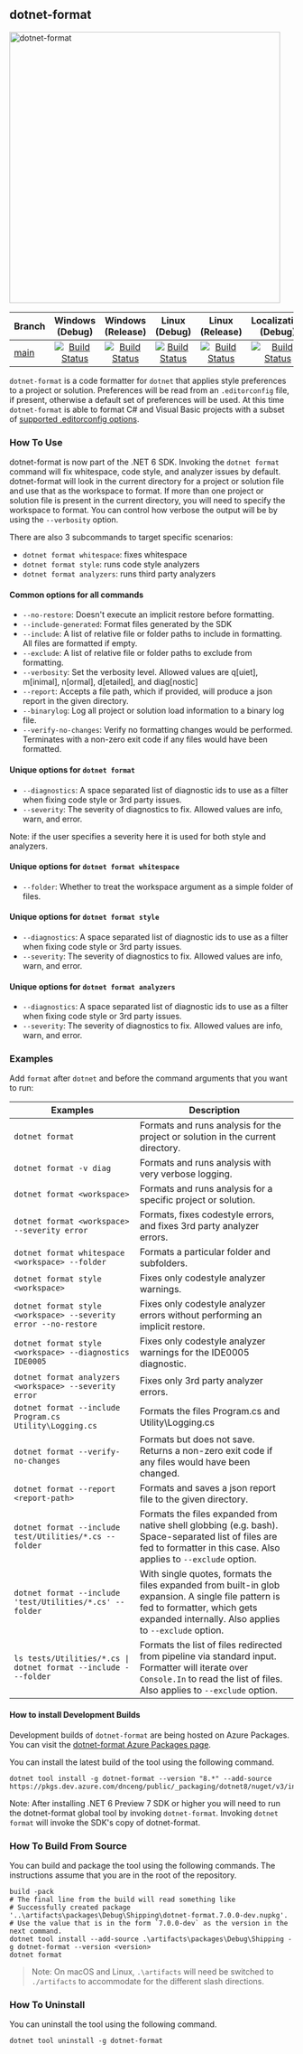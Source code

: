 ﻿## dotnet-format
<img width="480" alt="dotnet-format" src="https://user-images.githubusercontent.com/9797472/61659851-6bbdc880-ac7d-11e9-95f7-d30c7de1a18a.png">

|Branch| Windows (Debug)| Windows (Release)| Linux (Debug) | Linux (Release) | Localization (Debug) | Localization (Release) |
|---|:--:|:--:|:--:|:--:|:--:|:--:|
[main](https://github.com/dotnet/format/tree/main)|[![Build Status](https://dev.azure.com/dnceng-public/public/_apis/build/status%2Fdotnet%2Fformat%2Fdotnet.format?branchName=main&jobName=Windows&configuration=Windows%20Debug)](https://dev.azure.com/dnceng-public/public/_build/latest?definitionId=176&branchName=main)|[![Build Status](https://dev.azure.com/dnceng-public/public/_apis/build/status%2Fdotnet%2Fformat%2Fdotnet.format?branchName=main&jobName=Windows&configuration=Windows%20Release)](https://dev.azure.com/dnceng-public/public/_build/latest?definitionId=176&branchName=main)|[![Build Status](https://dev.azure.com/dnceng-public/public/_apis/build/status%2Fdotnet%2Fformat%2Fdotnet.format?branchName=main&jobName=Linux&configuration=Linux%20Debug)](https://dev.azure.com/dnceng-public/public/_build/latest?definitionId=176&branchName=main)|[![Build Status](https://dev.azure.com/dnceng-public/public/_apis/build/status%2Fdotnet%2Fformat%2Fdotnet.format?branchName=main&jobName=Linux&configuration=Linux%20Release)](https://dev.azure.com/dnceng-public/public/_build/latest?definitionId=176&branchName=main)|[![Build Status](https://dev.azure.com/dnceng-public/public/_apis/build/status%2Fdotnet%2Fformat%2Fdotnet.format?branchName=main&jobName=Linux_Spanish&configuration=Linux_Spanish%20Debug)](https://dev.azure.com/dnceng-public/public/_build/latest?definitionId=176&branchName=main)|[![Build Status](https://dev.azure.com/dnceng-public/public/_apis/build/status%2Fdotnet%2Fformat%2Fdotnet.format?branchName=main&jobName=Linux_Spanish&configuration=Linux_Spanish%20Release)](https://dev.azure.com/dnceng-public/public/_build/latest?definitionId=176&branchName=main)|

`dotnet-format` is a code formatter for `dotnet` that applies style preferences to a project or solution. Preferences will be read from an `.editorconfig` file, if present, otherwise a default set of preferences will be used. At this time `dotnet-format` is able to format C# and Visual Basic projects with a subset of [supported .editorconfig options](./docs/Supported-.editorconfig-options.md).

### How To Use

dotnet-format is now part of the .NET 6 SDK. Invoking the `dotnet format` command will fix whitespace, code style, and analyzer issues by default. dotnet-format will look in the current directory for a project or solution file and use that as the workspace to format. If more than one project or solution file is present in the current directory, you will need to specify the workspace to format. You can control how verbose the output will be by using the `--verbosity` option.

There are also 3 subcommands to target specific scenarios:
- `dotnet format whitespace`: fixes whitespace
- `dotnet format style`: runs code style analyzers
- `dotnet format analyzers`: runs third party analyzers

#### Common options for all commands
- `--no-restore`: Doesn't execute an implicit restore before formatting.
- `--include-generated`: Format files generated by the SDK
- `--include`:  A list of relative file or folder paths to include in formatting. All files are formatted if empty.
- `--exclude`: A list of relative file or folder paths to exclude from formatting.
- `--verbosity`: Set the verbosity level. Allowed values are q[uiet], m[inimal], n[ormal], d[etailed], and diag[nostic]
- `--report`: Accepts a file path, which if provided, will produce a json report in the given directory.
- `--binarylog`: Log all project or solution load information to a binary log file.
- `--verify-no-changes`: Verify no formatting changes would be performed. Terminates with a non-zero exit code if any files would have been formatted.

#### Unique options for `dotnet format`
 - `--diagnostics`: A space separated list of diagnostic ids to use as a filter when fixing code style or 3rd party issues.
 - `--severity`: The severity of diagnostics to fix. Allowed values are info, warn, and error.

Note: if the user specifies a severity here it is used for both style and analyzers.

#### Unique options for `dotnet format whitespace`
 - `--folder`: Whether to treat the workspace argument as a simple folder of files.

#### Unique options for `dotnet format style`
 - `--diagnostics`: A space separated list of diagnostic ids to use as a filter when fixing code style or 3rd party issues.
 - `--severity`: The severity of diagnostics to fix. Allowed values are info, warn, and error.

#### Unique options for `dotnet format analyzers`
 - `--diagnostics`: A space separated list of diagnostic ids to use as a filter when fixing code style or 3rd party issues.
 - `--severity`: The severity of diagnostics to fix. Allowed values are info, warn, and error.

### Examples

Add `format` after `dotnet` and before the command arguments that you want to run:

| Examples                                                         | Description                                                                                        |
| ---------------------------------------------------------------- |--------------------------------------------------------------------------------------------------- |
| `dotnet format`                                                  | Formats and runs analysis for the project or solution in the current directory.                    |
| `dotnet format -v diag`                                          | Formats and runs analysis with very verbose logging.                                               |
| `dotnet format <workspace>`                                      | Formats and runs analysis for a specific project or solution.                                      |
| `dotnet format <workspace> --severity error`                     | Formats, fixes codestyle errors, and fixes 3rd party analyzer errors.                              |
| `dotnet format whitespace <workspace> --folder`                  | Formats a particular folder and subfolders.                                                        |
| `dotnet format style <workspace>`                                | Fixes only codestyle analyzer warnings.                                                            |
| `dotnet format style <workspace> --severity error --no-restore` | Fixes only codestyle analyzer errors without performing an implicit restore.                       |
| `dotnet format style <workspace> --diagnostics IDE0005`          | Fixes only codestyle analyzer warnings for the IDE0005 diagnostic.                                 |
| `dotnet format analyzers <workspace> --severity error`           | Fixes only 3rd party analyzer errors.                                                              |
| `dotnet format --include Program.cs Utility\Logging.cs`          | Formats the files Program.cs and Utility\Logging.cs                                                |
| `dotnet format --verify-no-changes`                              | Formats but does not save. Returns a non-zero exit code if any files would have been changed.      |
| `dotnet format --report <report-path>`                           | Formats and saves a json report file to the given directory.                                       |
| `dotnet format --include test/Utilities/*.cs --folder`           | Formats the files expanded from native shell globbing (e.g. bash). Space-separated list of files are fed to formatter in this case. Also applies to `--exclude` option. |
| `dotnet format --include 'test/Utilities/*.cs' --folder`         | With single quotes, formats the files expanded from built-in glob expansion. A single file pattern is fed to formatter, which gets expanded internally. Also applies to `--exclude` option. |
| `ls tests/Utilities/*.cs \| dotnet format --include - --folder`  | Formats the list of files redirected from pipeline via standard input. Formatter will iterate over `Console.In` to read the list of files. Also applies to `--exclude` option. |

#### How to install Development Builds

Development builds of `dotnet-format` are being hosted on Azure Packages. You can visit the [dotnet-format Azure Packages page](https://dev.azure.com/dnceng/public/_packaging?_a=package&feed=dotnet8&view=versions&package=dotnet-format&protocolType=NuGet).

You can install the latest build of the tool using the following command.

```console
dotnet tool install -g dotnet-format --version "8.*" --add-source https://pkgs.dev.azure.com/dnceng/public/_packaging/dotnet8/nuget/v3/index.json
```

Note: After installing .NET 6 Preview 7 SDK or higher you will need to run the dotnet-format global tool by invoking `dotnet-format`. Invoking `dotnet format` will invoke the SDK's copy of dotnet-format.

### How To Build From Source

You can build and package the tool using the following commands. The instructions assume that you are in the root of the repository.

```console
build -pack
# The final line from the build will read something like
# Successfully created package '..\artifacts\packages\Debug\Shipping\dotnet-format.7.0.0-dev.nupkg'.
# Use the value that is in the form `7.0.0-dev` as the version in the next command.
dotnet tool install --add-source .\artifacts\packages\Debug\Shipping -g dotnet-format --version <version>
dotnet format
```

> Note: On macOS and Linux, `.\artifacts` will need be switched to `./artifacts` to accommodate for the different slash directions.

### How To Uninstall

You can uninstall the tool using the following command.

```console
dotnet tool uninstall -g dotnet-format
```

